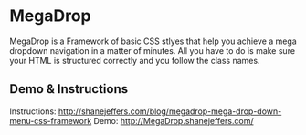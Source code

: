 MegaDrop
=========

MegaDrop is a Framework of basic CSS stlyes that help you achieve a mega dropdown navigation in a matter of minutes. All you have to do is make sure your HTML is structured correctly and you follow the class names.

Demo & Instructions
----

Instructions: http://shanejeffers.com/blog/megadrop-mega-drop-down-menu-css-framework
Demo: http://MegaDrop.shanejeffers.com/